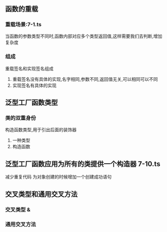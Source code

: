 #
## 函数的重载
### 重载场景:7-1.ts
当函数的参数类型不同时,函数内部对应多个类型返回值,这样需要我们去判断,增加复杂度

### 组成
重载签名和实现签名组成
1. 重载签名没有具体的实现,名字相同,参数不同,返回值无关,可以相同可以不同
2. 实现签名有具体的实现


## 泛型工厂函数类型

### 类的双重身份
构造函数类型,用于引出后面的装饰器
1. 一种类型
2. 构造函数

## 泛型工厂函数应用为所有的类提供一个构造器 7-10.ts
减少重复代码
为对象创建的时候增加一个创建成功语句


## 交叉类型和通用交叉方法
### 交叉类型 &
### 通用交叉方法


